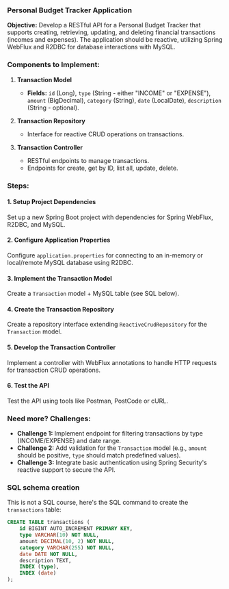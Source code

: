 ### Personal Budget Tracker Application

**Objective:** Develop a RESTful API for a Personal Budget Tracker that supports creating, retrieving, updating, and deleting financial transactions (incomes and expenses). The application should be reactive, utilizing Spring WebFlux and R2DBC for database interactions with MySQL.

### Components to Implement:

1. **Transaction Model**

   - **Fields:** `id` (Long), `type` (String - either "INCOME" or "EXPENSE"), `amount` (BigDecimal), `category` (String), `date` (LocalDate), `description` (String - optional).

2. **Transaction Repository**

   - Interface for reactive CRUD operations on transactions.

3. **Transaction Controller**

   - RESTful endpoints to manage transactions.
   - Endpoints for create, get by ID, list all, update, delete.

### Steps:

#### 1. Setup Project Dependencies

Set up a new Spring Boot project with dependencies for Spring WebFlux, R2DBC, and MySQL.

#### 2. Configure Application Properties

Configure `application.properties` for connecting to an in-memory or local/remote MySQL database using R2DBC.

#### 3. Implement the Transaction Model

Create a `Transaction` model + MySQL table (see SQL below).

#### 4. Create the Transaction Repository

Create a repository interface extending `ReactiveCrudRepository` for the `Transaction` model.

#### 5. Develop the Transaction Controller

Implement a controller with WebFlux annotations to handle HTTP requests for transaction CRUD operations.

#### 6. Test the API

Test the API using tools like Postman, PostCode or cURL.

### Need more? Challenges:

- **Challenge 1:** Implement endpoint for filtering transactions by type (INCOME/EXPENSE) and date range.
- **Challenge 2:** Add validation for the `Transaction` model (e.g., `amount` should be positive, `type` should match predefined values).
- **Challenge 3:** Integrate basic authentication using Spring Security's reactive support to secure the API.

### SQL schema creation

This is not a SQL course, here's the SQL command to create the `transactions` table:

```sql
CREATE TABLE transactions (
    id BIGINT AUTO_INCREMENT PRIMARY KEY,
    type VARCHAR(10) NOT NULL,
    amount DECIMAL(10, 2) NOT NULL,
    category VARCHAR(255) NOT NULL,
    date DATE NOT NULL,
    description TEXT,
    INDEX (type),
    INDEX (date)
);
```
